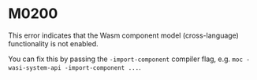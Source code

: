 # M0200

This error indicates that the Wasm component model (cross-language) functionality is not enabled. 

You can fix this by passing the `-import-component` compiler flag, e.g. `moc -wasi-system-api -import-component ...`.
